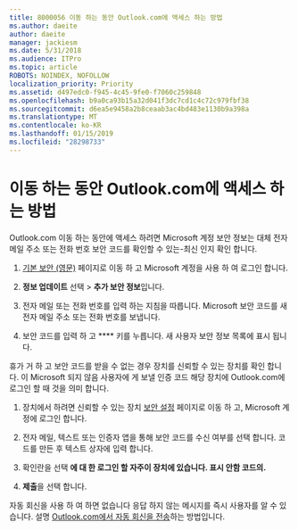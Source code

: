 ```yaml
---
title: 8000056 이동 하는 동안 Outlook.com에 액세스 하는 방법
ms.author: daeite
author: daeite
manager: jackiesm
ms.date: 5/31/2018
ms.audience: ITPro
ms.topic: article
ROBOTS: NOINDEX, NOFOLLOW
localization_priority: Priority
ms.assetid: d497edc0-f945-4c45-9fe0-f7060c259848
ms.openlocfilehash: b9a0ca93b15a32d041f3dc7cd1c4c72c979fbf38
ms.sourcegitcommit: d6ea5e9458a2b8ceaab3ac4bd483e1130b9a398a
ms.translationtype: MT
ms.contentlocale: ko-KR
ms.lasthandoff: 01/15/2019
ms.locfileid: "28298733"
---
```

# <a name="how-to-access-outlookcom-while-traveling"></a>이동 하는 동안 Outlook.com에 액세스 하는 방법

Outlook.com 이동 하는 동안에 액세스 하려면 Microsoft 계정 보안 정보는 대체 전자 메일 주소 또는 전화 번호 보안 코드를 확인할 수 있는-최신 인지 확인 합니다.
  
1. [기본 보안 (영문)](https://go.microsoft.com/fwlink/p/?linkid=842325) 페이지로 이동 하 고 Microsoft 계정을 사용 하 여 로그인 합니다. 
    
2. **정보 업데이트** 선택 \> **추가 보안 정보**입니다. 
    
3. 전자 메일 또는 전화 번호를 입력 하는 지침을 따릅니다. Microsoft 보안 코드를 새 전자 메일 주소 또는 전화 번호를 보냅니다.
    
4. 보안 코드를 입력 하 고 **** 키를 누릅니다. 새 사용자 보안 정보 목록에 표시 됩니다. 
    
휴가 거 하 고 보안 코드를 받을 수 없는 경우 장치를 신뢰할 수 있는 장치를 확인 합니다. 이 Microsoft 되지 않음 사용자에 게 보낼 인증 코드 해당 장치에 Outlook.com에 로그인 할 때 것을 의미 합니다.
  
1. 장치에서 하려면 신뢰할 수 있는 장치 [보안 설정](https://go.microsoft.com/fwlink/p/?linkid=2002000&amp;clcid=0x409) 페이지로 이동 하 고, Microsoft 계정에 로그인 합니다. 
    
2. 전자 메일, 텍스트 또는 인증자 앱을 통해 보안 코드를 수신 여부를 선택 합니다. 코드를 만든 후 텍스트 상자에 입력 합니다.
    
3. 확인란을 선택 **에 대 한 로그인 할 자주이 장치에 있습니다. 표시 안함 코드의.**
    
4. **제출**을 선택 합니다. 
    
자동 회신을 사용 하 여 하면 없습니다 응답 하지 않는 메시지를 즉시 사용자를 알 수 있습니다. 설명 [Outlook.com에서 자동 회신을 전송](https://go.microsoft.com/fwlink/p/?linkid=2002100&amp;clcid=0x409)하는 방법입니다.
  

